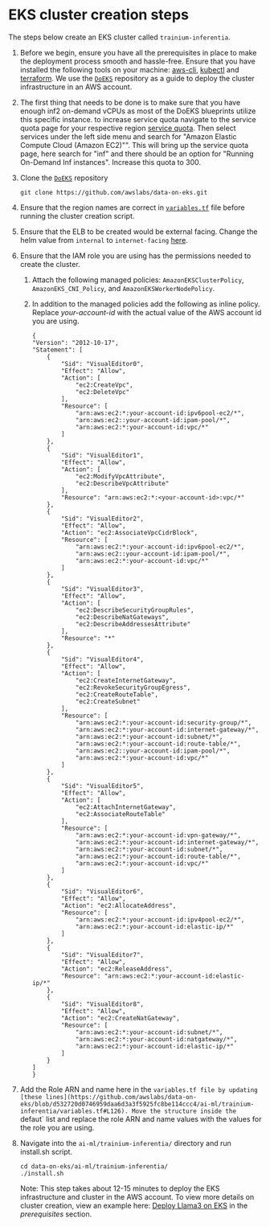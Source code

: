 # EKS cluster creation steps

The steps below create an EKS cluster called `trainium-inferentia`.

1. Before we begin, ensure you have all the prerequisites in place to make the deployment process smooth and hassle-free. Ensure that you have installed the following tools on your machine: [aws-cli](https://docs.aws.amazon.com/cli/latest/userguide/getting-started-install.html), [kubectl](https://kubernetes.io/docs/tasks/tools/install-kubectl-linux/) and [terraform](https://developer.hashicorp.com/terraform/tutorials/aws-get-started/install-cli). We use the [`DoEKS`](https://github.com/awslabs/data-on-eks/tree/main) repository as a guide to deploy the cluster infrastructure in an AWS account.


1. The first thing that needs to be done is to make sure that you have enough inf2 on-demand vCPUs as most of the DoEKS blueprints utilize this specific instance. to increase service quota navigate to the service quota page for your respective region [service quota](https://us-east-1.console.aws.amazon.com/servicequotas/home?region=us-east-1). Then select services under the left side menu and search for "Amazon Elastic Compute Cloud (Amazon EC2)"". This will bring up the service quota page, here search for "inf" and there should be an option for "Running On-Demand Inf instances". Increase this quota to 300. 

1. Clone the [`DoEKS`](https://github.com/awslabs/data-on-eks) repository

    ``` {.bash}
    git clone https://github.com/awslabs/data-on-eks.git
    ```

1. Ensure that the region names are correct in [`variables.tf`](https://github.com/awslabs/data-on-eks/blob/d532720d0746959daa6d3a3f5925fc8be114ccc4/ai-ml/trainium-inferentia/variables.tf#L12) file before running the cluster creation script.

1. Ensure that the ELB to be created would be external facing. Change the helm value from `internal` to `internet-facing` [here](https://github.com/awslabs/data-on-eks/blob/3ef55e21cf30b54341bb771a2bb2dbd1280c3edd/ai-ml/trainium-inferentia/helm-values/ingress-nginx-values.yaml#L8).

1. Ensure that the IAM role you are using has the permissions needed to create the cluster.

    1. Attach the following managed policies: `AmazonEKSClusterPolicy`, `AmazonEKS_CNI_Policy`, and `AmazonEKSWorkerNodePolicy`.
    1. In addition to the managed policies add the following as inline policy. Replace _your-account-id_ with the actual value of the AWS account id you are using.
    
    
        ```{.bash}
        {
        "Version": "2012-10-17",
        "Statement": [
            {
                "Sid": "VisualEditor0",
                "Effect": "Allow",
                "Action": [
                    "ec2:CreateVpc",
                    "ec2:DeleteVpc"
                ],
                "Resource": [
                    "arn:aws:ec2:*:your-account-id:ipv6pool-ec2/*",
                    "arn:aws:ec2::your-account-id:ipam-pool/*",
                    "arn:aws:ec2:*:your-account-id:vpc/*"
                ]
            },
            {
                "Sid": "VisualEditor1",
                "Effect": "Allow",
                "Action": [
                    "ec2:ModifyVpcAttribute",
                    "ec2:DescribeVpcAttribute"
                ],
                "Resource": "arn:aws:ec2:*:<your-account-id>:vpc/*"
            },
            {
                "Sid": "VisualEditor2",
                "Effect": "Allow",
                "Action": "ec2:AssociateVpcCidrBlock",
                "Resource": [
                    "arn:aws:ec2:*:your-account-id:ipv6pool-ec2/*",
                    "arn:aws:ec2::your-account-id:ipam-pool/*",
                    "arn:aws:ec2:*:your-account-id:vpc/*"
                ]
            },
            {
                "Sid": "VisualEditor3",
                "Effect": "Allow",
                "Action": [
                    "ec2:DescribeSecurityGroupRules",
                    "ec2:DescribeNatGateways",
                    "ec2:DescribeAddressesAttribute"
                ],
                "Resource": "*"
            },
            {
                "Sid": "VisualEditor4",
                "Effect": "Allow",
                "Action": [
                    "ec2:CreateInternetGateway",
                    "ec2:RevokeSecurityGroupEgress",
                    "ec2:CreateRouteTable",
                    "ec2:CreateSubnet"
                ],
                "Resource": [
                    "arn:aws:ec2:*:your-account-id:security-group/*",
                    "arn:aws:ec2:*:your-account-id:internet-gateway/*",
                    "arn:aws:ec2:*:your-account-id:subnet/*",
                    "arn:aws:ec2:*:your-account-id:route-table/*",
                    "arn:aws:ec2::your-account-id:ipam-pool/*",
                    "arn:aws:ec2:*:your-account-id:vpc/*"
                ]
            },
            {
                "Sid": "VisualEditor5",
                "Effect": "Allow",
                "Action": [
                    "ec2:AttachInternetGateway",
                    "ec2:AssociateRouteTable"
                ],
                "Resource": [
                    "arn:aws:ec2:*:your-account-id:vpn-gateway/*",
                    "arn:aws:ec2:*:your-account-id:internet-gateway/*",
                    "arn:aws:ec2:*:your-account-id:subnet/*",
                    "arn:aws:ec2:*:your-account-id:route-table/*",
                    "arn:aws:ec2:*:your-account-id:vpc/*"
                ]
            },
            {
                "Sid": "VisualEditor6",
                "Effect": "Allow",
                "Action": "ec2:AllocateAddress",
                "Resource": [
                    "arn:aws:ec2:*:your-account-id:ipv4pool-ec2/*",
                    "arn:aws:ec2:*:your-account-id:elastic-ip/*"
                ]
            },
            {
                "Sid": "VisualEditor7",
                "Effect": "Allow",
                "Action": "ec2:ReleaseAddress",
                "Resource": "arn:aws:ec2:*:your-account-id:elastic-ip/*"
            },
            {
                "Sid": "VisualEditor8",
                "Effect": "Allow",
                "Action": "ec2:CreateNatGateway",
                "Resource": [
                    "arn:aws:ec2:*:your-account-id:subnet/*",
                    "arn:aws:ec2:*:your-account-id:natgateway/*",
                    "arn:aws:ec2:*:your-account-id:elastic-ip/*"
                ]
            }
        ]
        }
        ```
1. Add the Role ARN and name here in the `variables.tf file by updating [these lines](https://github.com/awslabs/data-on-eks/blob/d532720d0746959daa6d3a3f5925fc8be114ccc4/ai-ml/trainium-inferentia/variables.tf#L126). Move the structure inside the `defaut` list and replace the role ARN and name values with the values for the role you are using.

1. Navigate into the `ai-ml/trainium-inferentia/` directory and run install.sh script.

    ``` {.bash}
    cd data-on-eks/ai-ml/trainium-inferentia/
    ./install.sh
    ```

    Note: This step takes about 12-15 minutes to deploy the EKS infrastructure and cluster in the AWS account. To view more details on cluster creation, view an example here: [Deploy Llama3 on EKS](https://awslabs.github.io/data-on-eks/docs/gen-ai/inference/llama3-inf2) in the _prerequisites_ section.
